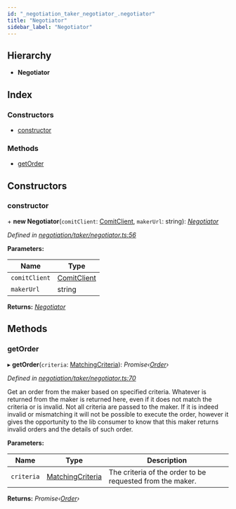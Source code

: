 ```yaml
---
id: "_negotiation_taker_negotiator_.negotiator"
title: "Negotiator"
sidebar_label: "Negotiator"
---
```


## Hierarchy

* **Negotiator**

## Index

### Constructors

* [constructor](_negotiation_taker_negotiator_.negotiator.md#constructor)

### Methods

* [getOrder](_negotiation_taker_negotiator_.negotiator.md#getorder)

## Constructors

###  constructor

\+ **new Negotiator**(`comitClient`: [ComitClient](_comit_client_.comitclient.md), `makerUrl`: string): *[Negotiator](_negotiation_taker_negotiator_.negotiator.md)*

*Defined in [negotiation/taker/negotiator.ts:56](https://github.com/comit-network/comit-js-sdk/blob/d186ad0/src/negotiation/taker/negotiator.ts#L56)*

**Parameters:**

Name | Type |
------ | ------ |
`comitClient` | [ComitClient](_comit_client_.comitclient.md) |
`makerUrl` | string |

**Returns:** *[Negotiator](_negotiation_taker_negotiator_.negotiator.md)*

## Methods

###  getOrder

▸ **getOrder**(`criteria`: [MatchingCriteria](../interfaces/_negotiation_taker_order_.matchingcriteria.md)): *Promise‹[Order](_negotiation_taker_order_.order.md)›*

*Defined in [negotiation/taker/negotiator.ts:70](https://github.com/comit-network/comit-js-sdk/blob/d186ad0/src/negotiation/taker/negotiator.ts#L70)*

Get an order from the maker based on specified criteria. Whatever is returned from the maker is
returned here, even if it does not match the criteria or is invalid. Not all criteria are passed to the maker.
If it is indeed invalid or mismatching it will not be possible to execute the order, however it gives the
opportunity to the lib consumer to know that this maker returns invalid orders and the details of such order.

**Parameters:**

Name | Type | Description |
------ | ------ | ------ |
`criteria` | [MatchingCriteria](../interfaces/_negotiation_taker_order_.matchingcriteria.md) | The criteria of the order to be requested from the maker.  |

**Returns:** *Promise‹[Order](_negotiation_taker_order_.order.md)›*
